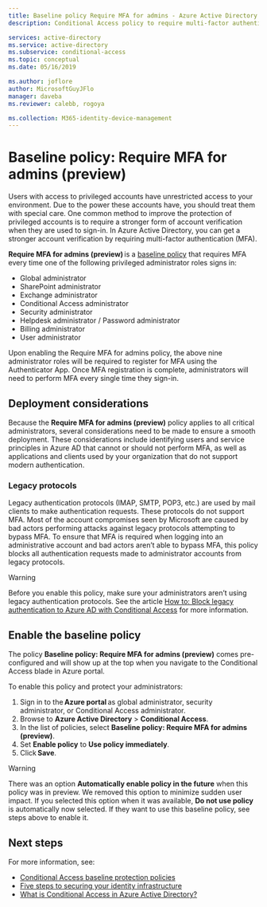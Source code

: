 ```yaml
---
title: Baseline policy Require MFA for admins - Azure Active Directory
description: Conditional Access policy to require multi-factor authentication for administrators

services: active-directory
ms.service: active-directory
ms.subservice: conditional-access
ms.topic: conceptual
ms.date: 05/16/2019

ms.author: joflore
author: MicrosoftGuyJFlo
manager: daveba
ms.reviewer: calebb, rogoya

ms.collection: M365-identity-device-management
---
```

# Baseline policy: Require MFA for admins (preview)

Users with access to privileged accounts have unrestricted access to your environment. Due to the power these accounts have, you should treat them with special care. One common method to improve the protection of privileged accounts is to require a stronger form of account verification when they are used to sign-in. In Azure Active Directory, you can get a stronger account verification by requiring multi-factor authentication (MFA).

**Require MFA for admins (preview)** is a [baseline policy](concept-baseline-protection.md) that requires MFA every time one of the following privileged administrator roles signs in:

* Global administrator
* SharePoint administrator
* Exchange administrator
* Conditional Access administrator
* Security administrator
* Helpdesk administrator / Password administrator
* Billing administrator
* User administrator

Upon enabling the Require MFA for admins policy, the above nine administrator roles will be required to register for MFA using the Authenticator App. Once MFA registration is complete, administrators will need to perform MFA every single time they sign-in.

## Deployment considerations

Because the **Require MFA for admins (preview)** policy applies to all critical administrators, several considerations need to be made to ensure a smooth deployment. These considerations include identifying users and service principles in Azure AD that cannot or should not perform MFA, as well as applications and clients used by your organization that do not support modern authentication.

### Legacy protocols

Legacy authentication protocols (IMAP, SMTP, POP3, etc.) are used by mail clients to make authentication requests. These protocols do not support MFA. Most of the account compromises seen by Microsoft are caused by bad actors performing attacks against legacy protocols attempting to bypass MFA. To ensure that MFA is required when logging into an administrative account and bad actors aren’t able to bypass MFA, this policy blocks all authentication requests made to administrator accounts from legacy protocols.

> [!WARNING]
> Before you enable this policy, make sure your administrators aren’t using legacy authentication protocols. See the article [How to: Block legacy authentication to Azure AD with Conditional Access](howto-baseline-protect-legacy-auth.md#identify-legacy-authentication-use) for more information.

## Enable the baseline policy

The policy **Baseline policy: Require MFA for admins (preview)** comes pre-configured and will show up at the top when you navigate to the Conditional Access blade in Azure portal.

To enable this policy and protect your administrators:

1. Sign in to the **Azure portal** as global administrator, security administrator, or Conditional Access administrator.
1. Browse to **Azure Active Directory** > **Conditional Access**.
1. In the list of policies, select **Baseline policy: Require MFA for admins (preview)**.
1. Set **Enable policy** to **Use policy immediately**.
1. Click **Save**.

> [!WARNING]
> There was an option **Automatically enable policy in the future** when this policy was in preview. We removed this option to minimize sudden user impact. If you selected this option when it was available, **Do not use policy** is automatically now selected. If they want to use this baseline policy, see steps above to enable it.

## Next steps

For more information, see:

* [Conditional Access baseline protection policies](concept-baseline-protection.md)
* [Five steps to securing your identity infrastructure](../../security/fundamentals/steps-secure-identity.md)
* [What is Conditional Access in Azure Active Directory?](overview.md)
